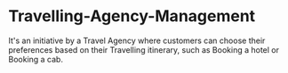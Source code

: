 # Travelling-Agency-Management
It's an initiative by a Travel Agency where customers can choose their preferences based on their Travelling itinerary, such as Booking a hotel or Booking a cab.
